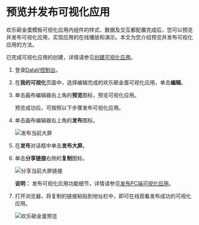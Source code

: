 # 预览并发布可视化应用

欢乐砸金蛋模板可视化应用内组件的样式、数据及交互都配置完成后，您可以预览并发布可视化应用，实现应用的在线播放和演示。本文为您介绍预览并发布可视化应用的方法。

已完成可视化应用的创建，详情请参见[创建可视化应用](/cn.zh-CN/可视化应用模板使用技巧/欢乐砸金蛋/创建可视化应用.md)。

1.  登录[DataV控制台](https://datav.aliyun.com/)。

2.  在**我的可视化**页面中，选择编辑完成的欢乐砸金蛋可视化应用，单击**编辑**。

3.  单击画布编辑器右上角的**预览**图标，预览可视化应用。

    预览成功后，可按照以下步骤发布可视化应用。

4.  单击画布编辑器右上角的**发布**图标。

    ![发布当前大屏](https://static-aliyun-doc.oss-accelerate.aliyuncs.com/assets/img/zh-CN/8449922061/p9452.png)

5.  在**发布**对话框中单击**发布大屏**。

6.  单击**分享链接**右侧的**复制**图标。

    ![分享当前大屏链接](https://static-aliyun-doc.oss-accelerate.aliyuncs.com/assets/img/zh-CN/5325446061/p9453.png)

    **说明：** 发布可视化应用功能细节，详情请参见[发布PC端可视化应用](/cn.zh-CN/可视化应用管理/发布PC端可视化应用.md)。

7.  打开浏览器，将复制的链接粘贴到地址栏中，即可在线观看发布成功的可视化应用。

    ![欢乐砸金蛋预览](https://static-aliyun-doc.oss-accelerate.aliyuncs.com/assets/img/zh-CN/5489862161/p239565.gif)



